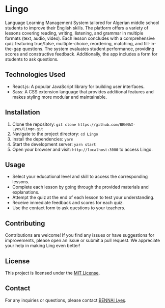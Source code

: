 # Lingo

Language Learning Management System tailored for Algerian middle school  students to improve their English skills. The platform offers a variety  of lessons covering reading, writing, listening, and grammar in multiple  formats (text, audio, video). Each lesson concludes with a  comprehensive quiz featuring true/false, multiple-choice, reordering,  matching, and fill-in-the-gap questions. The system evaluates student  performance, providing scores and constructive feedback. Additionally,  the app includes a form for students to ask questions.

## Technologies Used

- React.js: A popular JavaScript library for building user interfaces.
- Sass: A CSS extension language that provides additional features and makes styling more modular and maintainable.

## Installation

1. Clone the repository: `git clone https://github.com/BENNAI-Lyes/Lingo.git`
2. Navigate to the project directory: `cd Lingo`
3. Install the dependencies: `yarn`
4. Start the development server: `yarn start`
5. Open your browser and visit: `http://localhost:3000` to access Lingo.

## Usage

- Select your educational level and skill to access the corresponding lessons.
- Complete each lesson by going through the provided materials and explanations.
- Attempt the quiz at the end of each lesson to test your understanding.
- Receive immediate feedback and scores for each quiz.
- Use the contact form to ask questions to your teachers.

## Contributing

Contributions are welcome! If you find any issues or have suggestions for improvements, please open an issue or submit a pull request. We appreciate your help in making Ling even better!

## License

This project is licensed under the [MIT License](https://opensource.org/license/mit/).

## Contact

For any inquiries or questions, please contact [BENNAI Lyes](mailto:bennailyes19@gmail.com).

